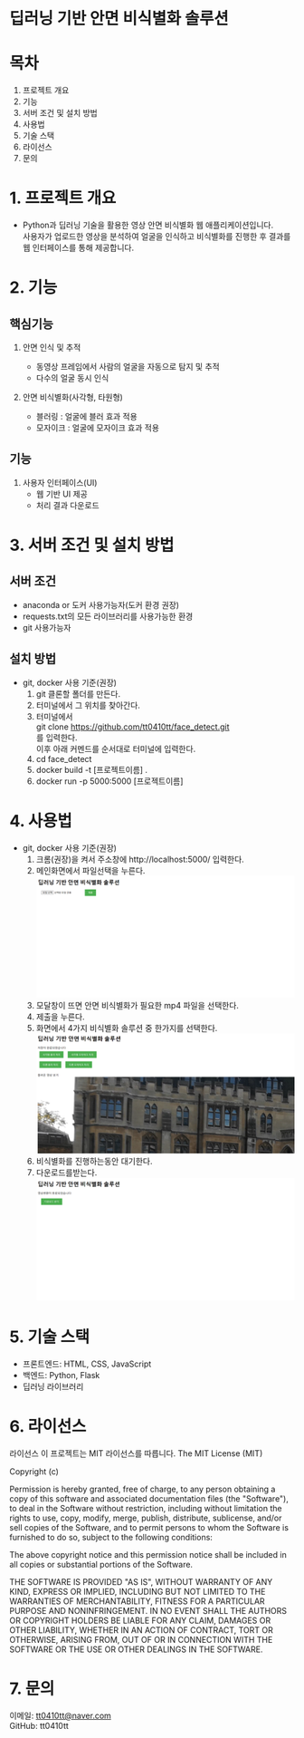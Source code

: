 # 딥러닝 기반 안면 비식별화 솔루션

# 목차
1. 프로젝트 개요
2. 기능
3. 서버 조건 및 설치 방법
4. 사용법
5. 기술 스택
6. 라이선스
7. 문의

# 1. 프로젝트 개요
- Python과 딥러닝 기술을 활용한 영상 안면 비식별화 웹 애플리케이션입니다.  
사용자가 업로드한 영상을 분석하여 얼굴을 인식하고 비식별화를 진행한 후 결과를 웹 인터페이스를 통해 제공합니다.

# 2. 기능
## 핵심기능 
1. 안면 인식 및 추적
    - 동영상 프레임에서 사람의 얼굴을 자동으로 탐지 및 추적    
    - 다수의 얼굴 동시 인식

2. 안면 비식별화(사각형, 타원형)
    - 블러링 : 얼굴에 블러 효과 적용
    - 모자이크 : 얼굴에 모자이크 효과 적용

## 기능
1. 사용자 인터페이스(UI)
    - 웹 기반 UI 제공
    - 처리 결과 다운로드

# 3. 서버 조건 및 설치 방법
## 서버 조건
- anaconda or 도커 사용가능자(도커 환경 권장)  
- requests.txt의 모든 라이브러리를 사용가능한 환경  
- git 사용가능자  

## 설치 방법
- git, docker 사용 기준(권장)
    1. git 클론할 폴더를 만든다.  
    2. 터미널에서 그 위치를 찾아간다.  
    3. 터미널에서  
    git clone https://github.com/tt0410tt/face_detect.git  
    를 입력한다.  
    이후 아래 커멘드를 순서대로 터미널에 입력한다.
    4. cd face_detect  
    5. docker build -t [프로젝트이름] .  
    6. docker run -p 5000:5000 [프로젝트이름]  


# 4. 사용법
- git, docker 사용 기준(권장)  
    1. 크롬(권장)을 켜서 주소창에 http://localhost:5000/ 입력한다.  
    2. 메인화면에서 파일선택을 누른다.  
    ![alt text](readme_images/n1.png)  
    3. 모달창이 뜨면 안면 비식별화가 필요한 mp4 파일을 선택한다.  
    4. 제출을 누른다.  
    5. 화면에서 4가지 비식별화 솔루션 중 한가지를 선택한다.  
    ![alt text](readme_images/n2.png)  
    6. 비식별화를 진행하는동안 대기한다.  
    7. 다운로드를받는다.  
    ![alt text](readme_images/n3.png)  
    

# 5. 기술 스택
- 프론트엔드: HTML, CSS, JavaScript
- 백엔드: Python, Flask
- 딥러닝 라이브러리

# 6. 라이선스
라이선스
이 프로젝트는 MIT 라이선스를 따릅니다. 
The MIT License (MIT)

Copyright (c) <year> <copyright holders>

Permission is hereby granted, free of charge, to any person obtaining a copy of this software and associated documentation files (the "Software"), to deal in the Software without restriction, including without limitation the rights to use, copy, modify, merge, publish, distribute, sublicense, and/or sell copies of the Software, and to permit persons to whom the Software is furnished to do so, subject to the following conditions:

The above copyright notice and this permission notice shall be included in all copies or substantial portions of the Software.

THE SOFTWARE IS PROVIDED "AS IS", WITHOUT WARRANTY OF ANY KIND, EXPRESS OR IMPLIED, INCLUDING BUT NOT LIMITED TO THE WARRANTIES OF MERCHANTABILITY, FITNESS FOR A PARTICULAR PURPOSE AND NONINFRINGEMENT. IN NO EVENT SHALL THE AUTHORS OR COPYRIGHT HOLDERS BE LIABLE FOR ANY CLAIM, DAMAGES OR OTHER LIABILITY, WHETHER IN AN ACTION OF CONTRACT, TORT OR OTHERWISE, ARISING FROM, OUT OF OR IN CONNECTION WITH THE SOFTWARE OR THE USE OR OTHER DEALINGS IN THE SOFTWARE.

# 7. 문의
이메일: tt0410tt@naver.com  
GitHub: tt0410tt